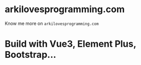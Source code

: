 # arkilovesprogramming.com
Know me more on `arkilovesprogramming.com`

# Build with Vue3, Element Plus, Bootstrap...
